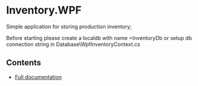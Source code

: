 <a name='assembly'></a>
# Inventory.WPF

Simple application for storing production inventory;

Before starting please create a localdb with name =InventoryDb
or setup db connection string in Database\WpfInventoryContext.cs



## Contents

- [Full documentation](Doc.md)

